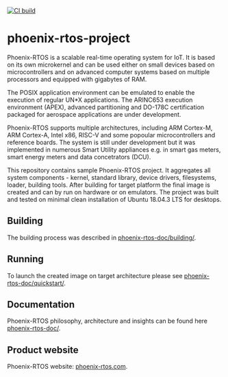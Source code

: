 <a href="https://github.com/phoenix-rtos/phoenix-rtos-project/actions?query=workflow%3Aci"><img alt="CI build" src="https://github.com/phoenix-rtos/phoenix-rtos-project/workflows/ci/badge.svg"></a>

# phoenix-rtos-project

Phoenix-RTOS is a scalable real-time operating system for IoT. It is based on its own microkernel and can be used either on small devices based on microcontrollers and on advanced computer systems based on multiple processors and equipped with gigabytes of RAM.

The POSIX application environment can be emulated to enable the execution of regular UN*X applications. The ARINC653 execution environment (APEX), advanced partitioning and DO-178C certification packaged for aerospace applications are under development.

Phoenix-RTOS supports multiple architectures, including ARM Cortex-M, ARM Cortex-A, Intel x86, RISC-V and some popoular microcontrollers and reference boards. The system is still under development but it was implemented in numerous Smart Utility appliances e.g. in smart gas meters, smart energy meters and data concetrators (DCU).

This repository contains sample Phoenix-RTOS project. It aggregates all system components - kernel, standard library, device drivers, filesystems, loader, building tools. After building for target platform the final image is created and can by run on hardware or on emulators. The project was built and tested on minimal clean installation of Ubuntu 18.04.3 LTS for desktops.

## Building
The building process was described in [phoenix-rtos-doc/building/](https://github.com/phoenix-rtos/phoenix-rtos-doc/blob/master/building/README.md).

## Running
To launch the created image on target architecture please see [phoenix-rtos-doc/quickstart/](https://github.com/phoenix-rtos/phoenix-rtos-doc/blob/master/quickstart/README.md).

## Documentation
Phoenix-RTOS philosophy, architecture and insights can be found here [phoenix-rtos-doc/](https://github.com/phoenix-rtos/phoenix-rtos-doc/blob/master/README.md).

## Product website
Phoenix-RTOS website: [phoenix-rtos.com](https://phoenix-rtos.com).
